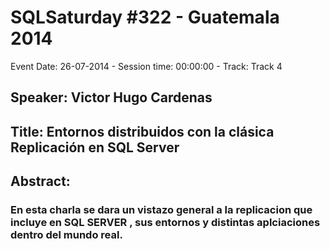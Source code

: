 # SQLSaturday #322 - Guatemala 2014
Event Date: 26-07-2014 - Session time: 00:00:00 - Track: Track 4
## Speaker: Victor Hugo Cardenas
## Title: Entornos distribuidos con la clásica Replicación en SQL Server
## Abstract:
### En esta charla se dara un vistazo general a la replicacion que incluye en SQL SERVER , sus entornos y distintas aplciaciones dentro del mundo real.
